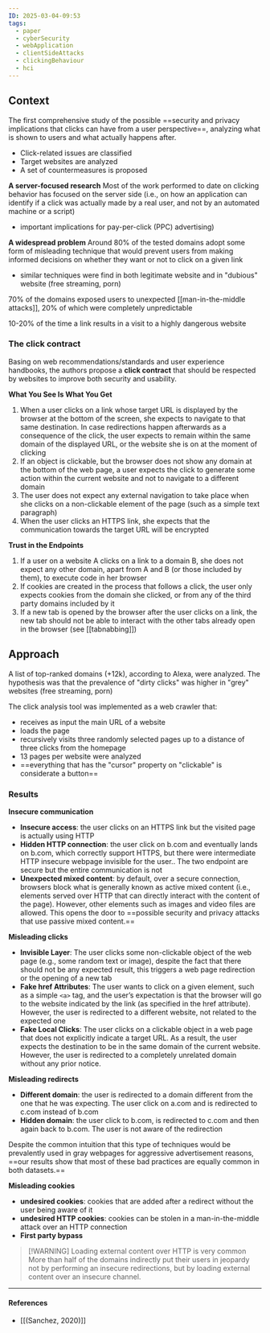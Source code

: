 ```yaml
---
ID: 2025-03-04-09:53
tags:
  - paper
  - cyberSecurity
  - webApplication
  - clientSideAttacks
  - clickingBehaviour
  - hci
---
```

## Context

The first comprehensive study of the possible ==security and privacy implications that clicks can have from a user perspective==, analyzing what is shown to users and what actually happens after.
- Click-related issues are classified
- Target websites are analyzed
- A set of countermeasures is proposed

**A server-focused research**
Most of the work performed to date on clicking behavior has focused on the server side (i.e., on how an application can identify if a click was actually made by a real user, and not by an automated machine or a script)
- important implications for pay-per-click (PPC) advertising)

**A widespread problem**
Around 80% of the tested domains adopt some form of misleading technique that would prevent users from making informed decisions on whether they want or not to click on a given link
- similar techniques were find in both legitimate website and in "dubious" website (free streaming, porn)

70% of the domains exposed users to unexpected [[man-in-the-middle attacks]], 20% of which were completely unpredictable

10-20% of the time a link results in a visit to a highly dangerous website

###  The click contract

Basing on web recommendations/standards and user experience handbooks, the authors propose a **click contract** that should be respected by websites to improve both security and usability.

**What You See Is What You Get**
1. When a user clicks on a link whose target URL is displayed by the browser at the bottom of the screen, she expects to navigate to that same destination. In case redirections happen afterwards as a consequence of the click, the user expects to remain within the same domain of the displayed URL, or the website she is on at the moment of clicking
2. If an object is clickable, but the browser does not show any domain at the bottom of the web page, a user expects the click to generate some action within the current website and not to navigate to a different domain
3. The user does not expect any external navigation to take place when she clicks on a non-clickable element of the page (such as a simple text paragraph)
4. When the user clicks an HTTPS link, she expects that the communication towards the target URL will be encrypted

**Trust in the Endpoints**
1. If a user on a website A clicks on a link to a domain B, she does not expect any other domain, apart from A and B (or those included by them), to execute code in her browser
2. If cookies are created in the process that follows a click, the user only expects cookies from the domain she clicked, or from any of the third party domains included by it
3. If a new tab is opened by the browser after the user clicks on a link, the new tab should not be able to interact with the other tabs already open in the browser (see [[tabnabbing]])

## Approach

A list of top-ranked domains (+12k), according to Alexa, were analyzed. The hypothesis was that the prevalence of "dirty clicks" was higher in "grey" websites (free streaming, porn)

The click analysis tool was implemented as a web crawler that:
- receives as input the main URL of a website
- loads the page
- recursively visits three randomly selected pages up to a distance of three clicks from the homepage
- 13 pages per website were analyzed
- ==everything that has the "cursor" property on "clickable" is considerate a button==

### Results

**Insecure communication**
- **Insecure access**: the user clicks on an HTTPS link but the visited page is actually using HTTP
- **Hidden HTTP connection**: the user click on b.com and eventually lands on b.com, which correctly support HTTPS, but there were intermediate HTTP insecure webpage invisible for the user.. The two endpoint are secure but the entire communication is not
- **Unexpected mixed content**: by default, over a secure connection, browsers block what is generally known as active mixed content (i.e., elements served over HTTP that can directly interact with the content of the page). However, other elements such as images and video files  are allowed. This opens the door to ==possible security and privacy attacks that use passive mixed content.==

**Misleading clicks**
- **Invisible Layer**: The user clicks some non-clickable object of the web page (e.g., some random text or image), despite the fact that there should not be any expected result, this triggers a web page redirection or the opening of a new tab
- **Fake href Attributes**: The user wants to click on a given element, such as a simple `<a>` tag, and the user’s expectation is that the browser will go to the website indicated by the link (as specified in the href attribute). However, the user is redirected to a different website, not related to the expected one
- **Fake Local Clicks**: The user clicks on a clickable object in a web page that does not explicitly indicate a target URL. As a result, the user expects the destination to be in the same domain of the current website. However, the user is redirected to a completely unrelated domain without any prior notice.

**Misleading redirects**
- **Different domain**: the user is redirected to a domain different from the one that he was expecting. The user click on a.com and is redirected to c.com instead of b.com
- **Hidden domain**: the user click to b.com, is redirected to c.com and then again back to b.com. The user is not aware of the redirection

Despite the common intuition that this type of techniques would be prevalently used in gray webpages for aggressive advertisement reasons, ==our results show that most of these bad practices are equally common in both datasets.==

**Misleading cookies**
- **undesired cookies**: cookies that are added after a redirect without the user being aware of it
- **undesired HTTP cookies**: cookies can be stolen in a man-in-the-middle attack over an HTTP connection
- **First party bypass**


> [!WARNING] Loading external content over HTTP is very common
> More than half of the domains indirectly put their users in jeopardy not by performing an insecure redirections, but by loading external content over an insecure channel.

---
#### References
- [[(Sanchez, 2020)]]